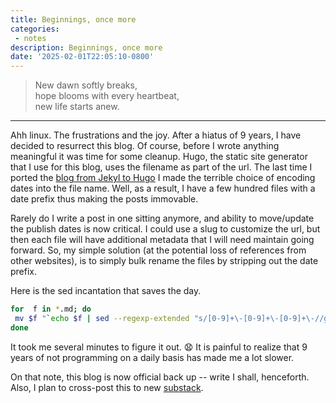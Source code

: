 ```yaml
---
title: Beginnings, once more
categories:
 - notes
description: Beginnings, once more
date: '2025-02-01T22:05:10-0800'
---
```


> New dawn softly breaks,  
> hope blooms with every heartbeat,  
> new life starts anew.  
----

Ahh linux. The frustrations and the joy. After a hiatus of 9 years, I have decided to resurrect this blog. Of course, before I wrote anything meaningful it was time for some cleanup. Hugo, the static site generator that I use for this blog, uses the filename as part of the url. The last time I ported the [blog from Jekyl to Hugo][1] I made the terrible choice of encoding dates into the file name. Well, as a result, I have a few hundred files with a date prefix thus making the posts immovable. 

Rarely do I write a post in one sitting anymore, and ability to move/update the publish dates is now critical. I could use a slug to customize the url, but then each file will have additional metadata that I will need maintain going forward. So, my simple solution (at the potential loss of references from other websites), is to simply bulk rename the files by stripping out the date prefix.

Here is the sed incantation that saves the day.

```bash {lineNos=false}
for  f in *.md; do                                  
 mv $f "`echo $f | sed --regexp-extended "s/[0-9]+\-[0-9]+\-[0-9]+\-//g"`";
done
```

It took me several minutes to figure it out. :anguished: It is painful to realize that 9 years of not programming on a daily basis has made me a lot slower. 

On that note, this blog is now official back up -- write I shall, henceforth. Also, I plan to cross-post this to new [substack][2].

[1]: https://blog.shiv.me/posts/2016/battle-of-the-static-site-generators-1/
[2]: https://shivan.substack.com/
